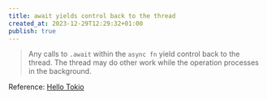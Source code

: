 ```yaml
---
title: await yields control back to the thread
created_at: 2023-12-29T12:29:32+01:00
publish: true
---
```


> Any calls to `.await` within the `async fn` yield control back to the thread. The thread may do other work while the operation processes in the background.

Reference: [Hello Tokio](https://tokio.rs/tokio/tutorial/hello-tokio)